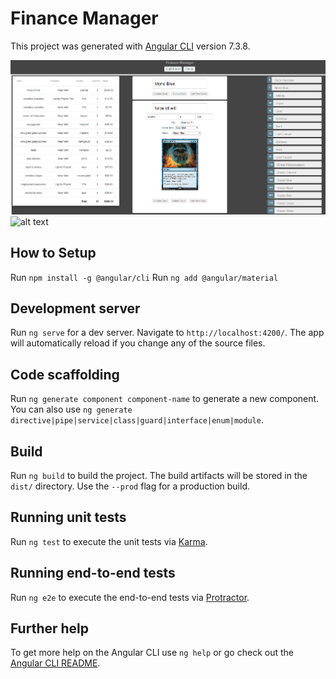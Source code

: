 # Finance Manager

This project was generated with [Angular CLI](https://github.com/angular/angular-cli) version 7.3.8.

![alt text](https://raw.githubusercontent.com/lewiskeifer/Finance-Manager-Frontend/master/src/assets/img/1.PNG)
![alt text](https://raw.githubusercontent.com/lewiskeifer/Finance-Manager-Frontend/master/src/assets/img2.PNG)


## How to Setup

Run `npm install -g @angular/cli`
Run `ng add @angular/material`

## Development server

Run `ng serve` for a dev server. Navigate to `http://localhost:4200/`. The app will automatically reload if you change any of the source files.

## Code scaffolding

Run `ng generate component component-name` to generate a new component. You can also use `ng generate directive|pipe|service|class|guard|interface|enum|module`.

## Build

Run `ng build` to build the project. The build artifacts will be stored in the `dist/` directory. Use the `--prod` flag for a production build.

## Running unit tests

Run `ng test` to execute the unit tests via [Karma](https://karma-runner.github.io).

## Running end-to-end tests

Run `ng e2e` to execute the end-to-end tests via [Protractor](http://www.protractortest.org/).

## Further help

To get more help on the Angular CLI use `ng help` or go check out the [Angular CLI README](https://github.com/angular/angular-cli/blob/master/README.md).
